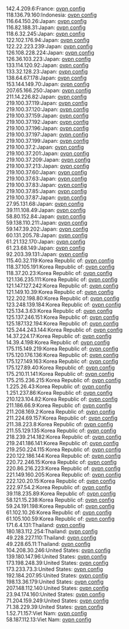 142.4.209.6:France: [ovpn config](vpn/142_4_209_6.ovpn)  
118.136.79.160:Indonesia: [ovpn config](vpn/118_136_79_160.ovpn)  
116.64.150.26:Japan: [ovpn config](vpn/116_64_150_26.ovpn)  
116.82.188.31:Japan: [ovpn config](vpn/116_82_188_31.ovpn)  
118.6.32.245:Japan: [ovpn config](vpn/118_6_32_245.ovpn)  
122.102.176.94:Japan: [ovpn config](vpn/122_102_176_94.ovpn)  
122.22.223.239:Japan: [ovpn config](vpn/122_22_223_239.ovpn)  
126.108.228.224:Japan: [ovpn config](vpn/126_108_228_224.ovpn)  
126.36.103.223:Japan: [ovpn config](vpn/126_36_103_223.ovpn)  
133.114.120.92:Japan: [ovpn config](vpn/133_114_120_92.ovpn)  
133.32.128.23:Japan: [ovpn config](vpn/133_32_128_23.ovpn)  
138.64.67.178:Japan: [ovpn config](vpn/138_64_67_178.ovpn)  
153.144.149.70:Japan: [ovpn config](vpn/153_144_149_70.ovpn)  
207.65.166.250:Japan: [ovpn config](vpn/207_65_166_250.ovpn)  
211.14.226.82:Japan: [ovpn config](vpn/211_14_226_82.ovpn)  
219.100.37.119:Japan: [ovpn config](vpn/219_100_37_119.ovpn)  
219.100.37.120:Japan: [ovpn config](vpn/219_100_37_120.ovpn)  
219.100.37.159:Japan: [ovpn config](vpn/219_100_37_159.ovpn)  
219.100.37.192:Japan: [ovpn config](vpn/219_100_37_192.ovpn)  
219.100.37.196:Japan: [ovpn config](vpn/219_100_37_196.ovpn)  
219.100.37.197:Japan: [ovpn config](vpn/219_100_37_197.ovpn)  
219.100.37.199:Japan: [ovpn config](vpn/219_100_37_199.ovpn)  
219.100.37.2:Japan: [ovpn config](vpn/219_100_37_2.ovpn)  
219.100.37.201:Japan: [ovpn config](vpn/219_100_37_201.ovpn)  
219.100.37.209:Japan: [ovpn config](vpn/219_100_37_209.ovpn)  
219.100.37.213:Japan: [ovpn config](vpn/219_100_37_213.ovpn)  
219.100.37.60:Japan: [ovpn config](vpn/219_100_37_60.ovpn)  
219.100.37.63:Japan: [ovpn config](vpn/219_100_37_63.ovpn)  
219.100.37.83:Japan: [ovpn config](vpn/219_100_37_83.ovpn)  
219.100.37.85:Japan: [ovpn config](vpn/219_100_37_85.ovpn)  
219.100.37.87:Japan: [ovpn config](vpn/219_100_37_87.ovpn)  
27.95.131.68:Japan: [ovpn config](vpn/27_95_131_68.ovpn)  
39.111.108.49:Japan: [ovpn config](vpn/39_111_108_49.ovpn)  
58.80.152.84:Japan: [ovpn config](vpn/58_80_152_84.ovpn)  
59.138.110.211:Japan: [ovpn config](vpn/59_138_110_211.ovpn)  
59.147.39.202:Japan: [ovpn config](vpn/59_147_39_202.ovpn)  
60.131.205.78:Japan: [ovpn config](vpn/60_131_205_78.ovpn)  
61.21.132.170:Japan: [ovpn config](vpn/61_21_132_170.ovpn)  
61.23.68.149:Japan: [ovpn config](vpn/61_23_68_149.ovpn)  
92.203.39.131:Japan: [ovpn config](vpn/92_203_39_131.ovpn)  
115.40.32.119:Korea Republic of: [ovpn config](vpn/115_40_32_119.ovpn)  
118.37.105.191:Korea Republic of: [ovpn config](vpn/118_37_105_191.ovpn)  
118.37.20.23:Korea Republic of: [ovpn config](vpn/118_37_20_23.ovpn)  
121.136.235.111:Korea Republic of: [ovpn config](vpn/121_136_235_111.ovpn)  
121.147.127.242:Korea Republic of: [ovpn config](vpn/121_147_127_242.ovpn)  
121.149.10.39:Korea Republic of: [ovpn config](vpn/121_149_10_39.ovpn)  
122.202.198.80:Korea Republic of: [ovpn config](vpn/122_202_198_80.ovpn)  
123.248.139.184:Korea Republic of: [ovpn config](vpn/123_248_139_184.ovpn)  
125.134.3.63:Korea Republic of: [ovpn config](vpn/125_134_3_63.ovpn)  
125.137.246.151:Korea Republic of: [ovpn config](vpn/125_137_246_151.ovpn)  
125.187.132.194:Korea Republic of: [ovpn config](vpn/125_187_132_194.ovpn)  
125.244.243.144:Korea Republic of: [ovpn config](vpn/125_244_243_144.ovpn)  
14.37.224.17:Korea Republic of: [ovpn config](vpn/14_37_224_17.ovpn)  
14.39.4.198:Korea Republic of: [ovpn config](vpn/14_39_4_198.ovpn)  
175.115.149.219:Korea Republic of: [ovpn config](vpn/175_115_149_219.ovpn)  
175.120.176.136:Korea Republic of: [ovpn config](vpn/175_120_176_136.ovpn)  
175.127.149.163:Korea Republic of: [ovpn config](vpn/175_127_149_163.ovpn)  
175.127.89.40:Korea Republic of: [ovpn config](vpn/175_127_89_40.ovpn)  
175.210.11.141:Korea Republic of: [ovpn config](vpn/175_210_11_141.ovpn)  
175.215.236.215:Korea Republic of: [ovpn config](vpn/175_215_236_215.ovpn)  
1.225.26.43:Korea Republic of: [ovpn config](vpn/1_225_26_43.ovpn)  
1.251.237.86:Korea Republic of: [ovpn config](vpn/1_251_237_86.ovpn)  
210.123.104.82:Korea Republic of: [ovpn config](vpn/210_123_104_82.ovpn)  
211.186.66.9:Korea Republic of: [ovpn config](vpn/211_186_66_9.ovpn)  
211.208.169.2:Korea Republic of: [ovpn config](vpn/211_208_169_2.ovpn)  
211.224.69.157:Korea Republic of: [ovpn config](vpn/211_224_69_157.ovpn)  
211.38.223.8:Korea Republic of: [ovpn config](vpn/211_38_223_8.ovpn)  
211.55.129.135:Korea Republic of: [ovpn config](vpn/211_55_129_135.ovpn)  
218.239.214.182:Korea Republic of: [ovpn config](vpn/218_239_214_182.ovpn)  
219.241.186.141:Korea Republic of: [ovpn config](vpn/219_241_186_141.ovpn)  
219.250.224.115:Korea Republic of: [ovpn config](vpn/219_250_224_115.ovpn)  
220.122.186.144:Korea Republic of: [ovpn config](vpn/220_122_186_144.ovpn)  
220.72.246.15:Korea Republic of: [ovpn config](vpn/220_72_246_15.ovpn)  
220.86.216.223:Korea Republic of: [ovpn config](vpn/220_86_216_223.ovpn)  
221.149.160.205:Korea Republic of: [ovpn config](vpn/221_149_160_205.ovpn)  
222.120.20.15:Korea Republic of: [ovpn config](vpn/222_120_20_15.ovpn)  
222.97.54.2:Korea Republic of: [ovpn config](vpn/222_97_54_2.ovpn)  
39.118.235.89:Korea Republic of: [ovpn config](vpn/39_118_235_89.ovpn)  
58.121.15.238:Korea Republic of: [ovpn config](vpn/58_121_15_238.ovpn)  
59.24.191.198:Korea Republic of: [ovpn config](vpn/59_24_191_198.ovpn)  
61.102.10.26:Korea Republic of: [ovpn config](vpn/61_102_10_26.ovpn)  
61.105.100.59:Korea Republic of: [ovpn config](vpn/61_105_100_59.ovpn)  
171.6.4.131:Thailand: [ovpn config](vpn/171_6_4_131.ovpn)  
180.183.112.254:Thailand: [ovpn config](vpn/180_183_112_254.ovpn)  
49.228.227.110:Thailand: [ovpn config](vpn/49_228_227_110.ovpn)  
49.228.65.11:Thailand: [ovpn config](vpn/49_228_65_11.ovpn)  
104.208.30.246:United States: [ovpn config](vpn/104_208_30_246.ovpn)  
139.180.147.96:United States: [ovpn config](vpn/139_180_147_96.ovpn)  
173.198.248.39:United States: [ovpn config](vpn/173_198_248_39.ovpn)  
173.233.73.3:United States: [ovpn config](vpn/173_233_73_3.ovpn)  
192.184.207.95:United States: [ovpn config](vpn/192_184_207_95.ovpn)  
198.13.36.179:United States: [ovpn config](vpn/198_13_36_179.ovpn)  
207.148.112.140:United States: [ovpn config](vpn/207_148_112_140.ovpn)  
23.94.174.160:United States: [ovpn config](vpn/23_94_174_160.ovpn)  
71.204.159.249:United States: [ovpn config](vpn/71_204_159_249.ovpn)  
71.38.229.39:United States: [ovpn config](vpn/71_38_229_39.ovpn)  
1.52.71.157:Viet Nam: [ovpn config](vpn/1_52_71_157.ovpn)  
58.187.112.13:Viet Nam: [ovpn config](vpn/58_187_112_13.ovpn)  
